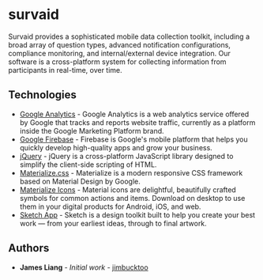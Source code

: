 # survaid

Survaid provides a sophisticated mobile data collection toolkit, including a broad array of question types, advanced notification configurations, compliance monitoring, and internal/external device integration. Our software is a cross-platform system for collecting information from participants in real-time, over time.

## Technologies

* [Google Analytics](https://analytics.google.com/) - Google Analytics is a web analytics service offered by Google that tracks and reports website traffic, currently as a platform inside the Google Marketing Platform brand.
* [Google Firebase](https://firebase.google.com/) - Firebase is Google's mobile platform that helps you quickly develop high-quality apps and grow your business.
* [jQuery](https://developers.google.com/speed/libraries/#jquery) - jQuery is a cross-platform JavaScript library designed to simplify the client-side scripting of HTML.
* [Materialize.css](https://materializecss.com) - Materialize is a modern responsive CSS framework based on Material Design by Google.
* [Materialize Icons](https://material.io/tools/icons/?style=baseline) - Material icons are delightful, beautifully crafted symbols for common actions and items. Download on desktop to use them in your digital products for Android, iOS, and web.
* [Sketch App](https://www.sketchapp.com) - Sketch is a design toolkit built to help you create your best work — from your earliest ideas, through to final artwork.

## Authors

* **James Liang** - *Initial work* - [jimbucktoo](https://github.com/jimbucktoo/)
